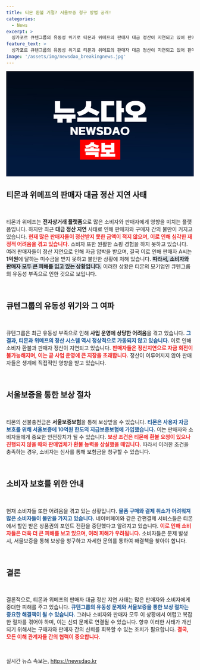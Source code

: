 ```yaml
---
title: 티몬 환불 거절? 서울보증 청구 방법 공개!
categories:
  - News
excerpt: >
  싱가포르 큐텐그룹의 유동성 위기로 티몬과 위메프의 판매자 대금 정산이 지연되고 있어 판매자와 소비자들이 큰 피해를 보고 있다. 서울보증을 통한 보상이 가능하나, 환불과 결제 지연으로 불안이 커지고 있다.
feature_text: >
  싱가포르 큐텐그룹의 유동성 위기로 티몬과 위메프의 판매자 대금 정산이 지연되고 있어 판매자와 소비자들이 큰 피해를 보고 있다. 서울보증을 통한 보상이 가능하나, 환불과 결제 지연으로 불안이 커지고 있다.
image: '/assets/img/newsdao_breakingnews.jpg'
---
```


<p><img src="/assets/img/newsdao_breakingnews.jpg" alt="pcversion 속보" /></p>

<h2 data-ke-size="size26">티몬과 위메프의 판매자 대금 정산 지연 사태</h2>

<p data-ke-size="size16">&nbsp;</p>

<p>티몬과 위메프는 <strong>전자상거래 플랫폼</strong>으로 많은 소비자와 판매자에게 영향을 미치는 플랫폼입니다. 하지만 최근 <strong>대금 정산 지연</strong> 사태로 인해 판매자와 구매자 간의 불만이 커지고 있습니다. <b><span style="color: #ee2323;">현재 많은 판매자들이 정산받지 못한 금액이 적지 않으며, 이로 인해 심각한 재정적 어려움을 겪고 있습니다.</span></b> 소비자 또한 원활한 쇼핑 경험을 하지 못하고 있습니다. 여러 판매자들이 정산 지연으로 인해 자금 압박을 받으며, 결국 이로 인해 판매자 A씨는 <strong>1억원</strong>에 달하는 미수금을 받지 못하고 불안한 상황에 처해 있습니다. <b><span style="background-color: #21538527;">따라서, 소비자와 판매자 모두 큰 피해를 입고 있는 상황입니다.</span></b> 이러한 상황은 티몬의 모기업인 큐텐그룹의 유동성 부족으로 인한 것으로 보입니다.</p>

<p data-ke-size="size16">&nbsp;</p>

<h2 data-ke-size="size26">큐텐그룹의 유동성 위기와 그 여파</h2>

<p data-ke-size="size16">&nbsp;</p>

<p>큐텐그룹은 최근 유동성 부족으로 인해 <b>사업 운영에 상당한 어려움</b>을 겪고 있습니다. <b><span style="color: #1a5490;">그 결과, 티몬과 위메프의 정산 시스템 역시 정상적으로 가동되지 않고 있습니다.</span></b> 이로 인해 소비자 환불과 판매자 정산이 지연되고 있습니다. <b><span style="color: #ee2323;">판매자들은 정산지연으로 자금 회전이 불가능해지며, 이는 곧 사업 운영에 큰 지장을 초래합니다.</span></b> 정산이 이루어지지 않아 판매자들은 생계에 직접적인 영향을 받고 있습니다.</p>

<p data-ke-size="size16">&nbsp;</p>

<h2 data-ke-size="size26">서울보증을 통한 보상 절차</h2>

<p data-ke-size="size16">&nbsp;</p>

<p>티몬의 선불충전금은 <strong>서울보증보험</strong>을 통해 보상받을 수 있습니다. <b><span style="color: #1a5490;">티몬은 사용자 자금 보호를 위해 서울보증에 10억원 한도의 지급보증보험에 가입했습니다.</span></b> 이는 판매자와 소비자들에게 중요한 안전장치가 될 수 있습니다. <b><span style="color: #ee2323;">보상 조건은 티몬에 환불 요청이 있으나 진행되지 않을 때와 판매업체가 환불 능력을 상실했을 때입니다.</span></b> 따라서 이러한 조건을 충족하는 경우, 소비자는 심사를 통해 보험금을 청구할 수 있습니다.</p>

<p data-ke-size="size16">&nbsp;</p>

<h2 data-ke-size="size26">소비자 보호를 위한 안내</h2>

<p data-ke-size="size16">&nbsp;</p>

<p>현재 소비자들 또한 어려움을 겪고 있는 상황입니다. <b><span style="color: #1a5490;">물품 구매와 결제 취소가 어려워져 많은 소비자들이 불만을 가지고 있습니다.</span></b> 네이버페이와 같은 간편결제 서비스들은 티몬에서 할인 받은 상품권의 포인트 전환을 중단했다고 알려지고 있습니다. <b><span style="color: #ee2323;">이로 인해 소비자들은 더욱 더 큰 피해를 보고 있으며, 여러 피해가 우려됩니다.</span></b> 소비자들은 문제 발생 시, 서울보증을 통해 보상을 청구하고 자세한 문의를 통하여 해결책을 찾아야 합니다.</p>

<p data-ke-size="size16">&nbsp;</p>

<h2 data-ke-size="size26">결론</h2>

<p data-ke-size="size16">&nbsp;</p>

<p>결론적으로, 티몬과 위메프의 판매자 대금 정산 지연 사태는 많은 판매자와 소비자에게 중대한 피해를 주고 있습니다. <b><span style="color: #1a5490;">큐텐그룹의 유동성 문제와 서울보증을 통한 보상 절차는 중요한 해결책이 될 수 있습니다.</span></b> 그러나 소비자와 판매자 모두 이 상황에서 어렵고 복잡한 절차를 겪어야 하며, 이는 신뢰 문제로 연결될 수 있습니다. 향후 이러한 사태가 개선되기 위해서는 구매자와 판매자 간의 신뢰를 회복할 수 있는 조치가 필요합니다. <b><span style="color: #ee2323;">결국, 모든 이해 관계자들 간의 협력이 중요합니다.</span></b></p>

<p data-ke-size="size16">&nbsp;</p>
실시간 뉴스 속보는, <a href="https://newsdao.kr" rel="dofollow">https://newsdao.kr</a>


